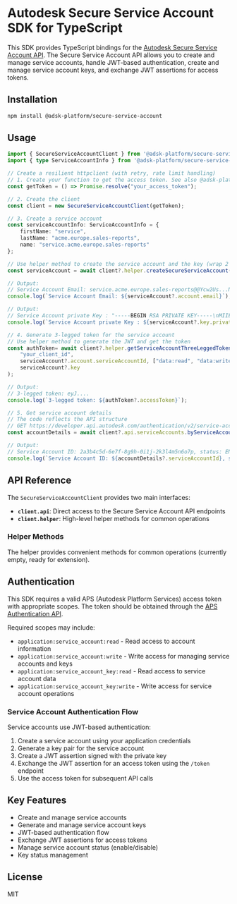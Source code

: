 # Autodesk Secure Service Account SDK for TypeScript

This SDK provides TypeScript bindings for the [Autodesk Secure Service Account API](https://aps.autodesk.com/en/docs/ssa/v1/developers_guide/overview/). The Secure Service Account API allows you to create and manage service accounts, handle JWT-based authentication, create and manage service account keys, and exchange JWT assertions for access tokens.

## Installation

```bash
npm install @adsk-platform/secure-service-account
```

## Usage

```typescript
import { SecureServiceAccountClient } from '@adsk-platform/secure-service-account';
import { type ServiceAccountInfo } from '@adsk-platform/secure-service-account/models';

// Create a resilient httpclient (with retry, rate limit handling)
// 1. Create your function to get the access token. See also @adsk-platform/authentication
const getToken = () => Promise.resolve("your_access_token");

// 2. Create the client
const client = new SecureServiceAccountClient(getToken);

// 3. Create a service account
const serviceAccountInfo: ServiceAccountInfo = {
    firstName: "service",
    lastName: "acme.europe.sales-reports",
    name: "service.acme.europe.sales-reports"
};

// Use helper method to create the service account and the key (wrap 2 API calls)
const serviceAccount = await client?.helper.createSecureServiceAccount(serviceAccountInfo);

// Output:
// Service Account Email: service.acme.europe.sales-reports@@Ycw2Us...NtPvTXwGu.adskserviceaccount.com
console.log(`Service Account Email: ${serviceAccount?.account.email}`);

// Output:
// Service Account private Key : "-----BEGIN RSA PRIVATE KEY-----\nMIIEow.... ....gvjNX\n-----END RSA PRIVATE KEY-----\n"
console.log(`Service Account private Key : ${serviceAccount?.key.privateKey}`);

// 4. Generate 3-legged token for the service account
// Use helper method to generate the JWT and get the token 
const authToken= await client?.helper.getServiceAccountThreeLeggedToken(
    "your_client_id",
    serviceAccount?.account.serviceAccountId, ["data:read", "data:write"],
    serviceAccount?.key
);

// Output:
// 3-legged token: eyJ....
console.log(`3-legged token: ${authToken?.accessToken}`);

// 5. Get service account details
// The code reflects the API structure
// GET https://developer.api.autodesk.com/authentication/v2/service-accounts/:serviceAccountId
const accountDetails = await client?.api.serviceAccounts.byServiceAccountId(serviceAccount?.account.serviceAccountId).get();

// Output:
// Service Account ID: 2a3b4c5d-6e7f-8g9h-0i1j-2k3l4m5n6o7p, status: ENABLED
console.log(`Service Account ID: ${accountDetails?.serviceAccountId}, status: ${accountDetails?.status}`);

```

## API Reference

The `SecureServiceAccountClient` provides two main interfaces:

- **`client.api`**: Direct access to the Secure Service Account API endpoints
- **`client.helper`**: High-level helper methods for common operations

### Helper Methods

The helper provides convenient methods for common operations (currently empty, ready for extension).

## Authentication

This SDK requires a valid APS (Autodesk Platform Services) access token with appropriate scopes. The token should be obtained through the [APS Authentication API](https://aps.autodesk.com/developer/overview/authentication-api).

Required scopes may include:

- `application:service_account:read` - Read access to account information
- `application:service_account:write` - Write access for managing service accounts and keys
- `application:service_account_key:read` - Read access to service account data
- `application:service_account_key:write` - Write access for service account operations

### Service Account Authentication Flow

Service accounts use JWT-based authentication:

1. Create a service account using your application credentials
2. Generate a key pair for the service account
3. Create a JWT assertion signed with the private key
4. Exchange the JWT assertion for an access token using the `/token` endpoint
5. Use the access token for subsequent API calls

## Key Features

- Create and manage service accounts
- Generate and manage service account keys
- JWT-based authentication flow
- Exchange JWT assertions for access tokens
- Manage service account status (enable/disable)
- Key status management

## License

MIT

